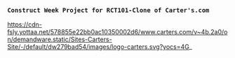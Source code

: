 ### `Construct Week Project for RCT101-Clone of Carter's.com`

https://cdn-fsly.yottaa.net/578855e22bb0ac10350002d6/www.carters.com/v~4b.2a0/on/demandware.static/Sites-Carters-Site/-/default/dw279bad54/images/logo-carters.svg?yocs=4G_


